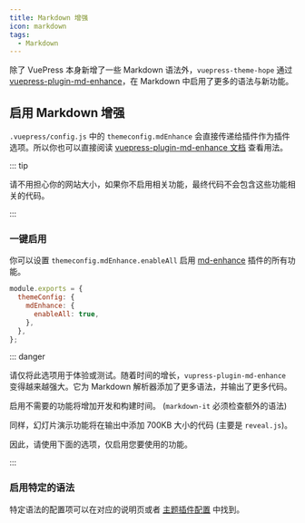 ```yaml
---
title: Markdown 增强
icon: markdown
tags:
  - Markdown
---
```


除了 VuePress 本身新增了一些 Markdown 语法外，`vuepress-theme-hope` 通过 [vuepress-plugin-md-enhance](https://vuepress-theme-hope.github.io/md-enhance)，在 Markdown 中启用了更多的语法与新功能。

## 启用 Markdown 增强

`.vuepress/config.js` 中的 `themeconfig.mdEnhance` 会直接传递给插件作为插件选项。所以你也可以直接阅读 [vuepress-plugin-md-enhance 文档](https://vuepress-theme-hope.github.io/md-enhance) 查看用法。

::: tip

请不用担心你的网站大小，如果你不启用相关功能，最终代码不会包含这些功能相关的代码。

:::

### 一键启用

你可以设置 `themeconfig.mdEnhance.enableAll` 启用 [md-enhance](https://vuepress-theme-hope.github.io/md-enhance) 插件的所有功能。

```js {3-5}
module.exports = {
  themeConfig: {
    mdEnhance: {
      enableAll: true,
    },
  },
};
```

::: danger

请仅将此选项用于体验或测试。随着时间的增长，`vupress-plugin-md-enhance` 变得越来越强大。它为 Markdown 解析器添加了更多语法，并输出了更多代码。

启用不需要的功能将增加开发和构建时间。 (`markdown-it` 必须检查额外的语法)

同样，幻灯片演示功能将在输出中添加 700KB 大小的代码 (主要是 `reveal.js`)。

因此，请使用下面的选项，仅启用您要使用的功能。

:::

### 启用特定的语法

特定语法的配置项可以在对应的说明页或者 [主题插件配置](../../config/theme/plugin.md#mdEnhance) 中找到。
